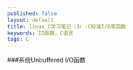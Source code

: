 ```yaml
---
published: false
layout: default
title: linux C学习笔记（3）-C标准I/O库函数
keywords: IO函数，C语言
tags: C
---
```


###系统Unbuffered I/O函数

